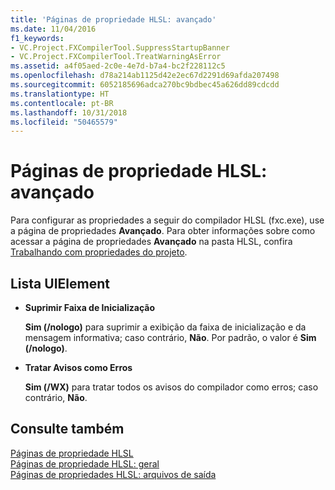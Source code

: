 ```yaml
---
title: 'Páginas de propriedade HLSL: avançado'
ms.date: 11/04/2016
f1_keywords:
- VC.Project.FXCompilerTool.SuppressStartupBanner
- VC.Project.FXCompilerTool.TreatWarningAsError
ms.assetid: a4f05aed-2c0e-4e7d-b7a4-bc2f228112c5
ms.openlocfilehash: d78a214ab1125d42e2ec67d2291d69afda207498
ms.sourcegitcommit: 6052185696adca270bc9bdbec45a626dd89cdcdd
ms.translationtype: HT
ms.contentlocale: pt-BR
ms.lasthandoff: 10/31/2018
ms.locfileid: "50465579"
---
```

# <a name="hlsl-property-pages-advanced"></a>Páginas de propriedade HLSL: avançado

Para configurar as propriedades a seguir do compilador HLSL (fxc.exe), use a página de propriedades **Avançado**. Para obter informações sobre como acessar a página de propriedades **Avançado** na pasta HLSL, confira [Trabalhando com propriedades do projeto](../ide/working-with-project-properties.md).

## <a name="uielement-list"></a>Lista UIElement

- **Suprimir Faixa de Inicialização**

   **Sim (/nologo)** para suprimir a exibição da faixa de inicialização e da mensagem informativa; caso contrário, **Não**. Por padrão, o valor é **Sim (/nologo)**.

- **Tratar Avisos como Erros**

   **Sim (/WX)** para tratar todos os avisos do compilador como erros; caso contrário, **Não**.

## <a name="see-also"></a>Consulte também

[Páginas de propriedade HLSL](../ide/hlsl-property-pages.md)<br>
[Páginas de propriedade HLSL: geral](../ide/hlsl-property-pages-general.md)<br>
[Páginas de propriedades HLSL: arquivos de saída](../ide/hlsl-property-pages-output-files.md)